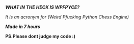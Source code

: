 ***WHAT IN THE HECK IS WPFPYCE?***

*It is an acronym for (Weird Pfucking Python Chess Engine)*

***Made in 7 hours***

**PS.Please dont judge my code :)**
